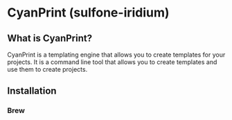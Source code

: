 # CyanPrint (sulfone-iridium)

## What is CyanPrint?


CyanPrint is a templating engine that allows you to create templates for your projects. It is a command line tool that allows you to create templates and use them to create projects.

## Installation

### Brew
